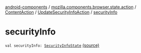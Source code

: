 [android-components](../../../index.md) / [mozilla.components.browser.state.action](../../index.md) / [ContentAction](../index.md) / [UpdateSecurityInfoAction](index.md) / [securityInfo](./security-info.md)

# securityInfo

`val securityInfo: `[`SecurityInfoState`](../../../mozilla.components.browser.state.state/-security-info-state/index.md) [(source)](https://github.com/mozilla-mobile/android-components/blob/master/components/browser/state/src/main/java/mozilla/components/browser/state/action/BrowserAction.kt#L160)